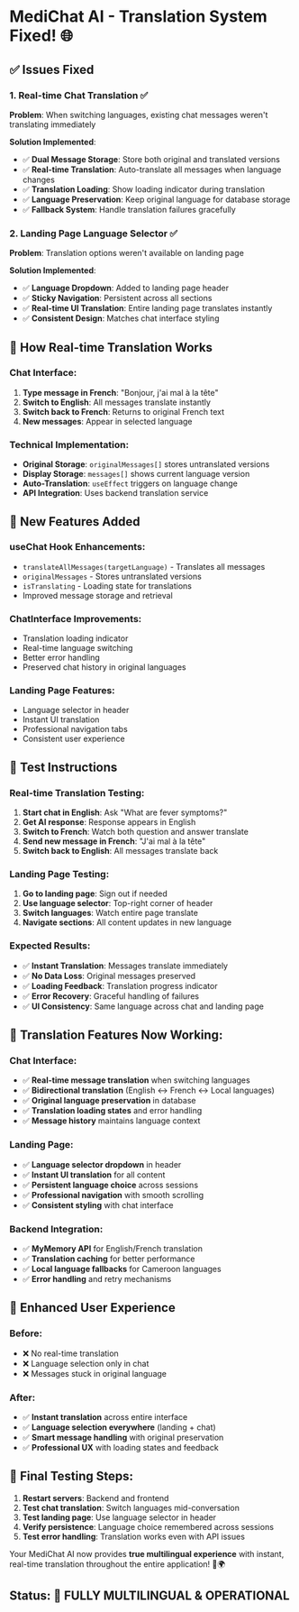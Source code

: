# MediChat AI - Translation System Fixed! 🌐

## ✅ Issues Fixed

### 1. **Real-time Chat Translation** ✅
**Problem**: When switching languages, existing chat messages weren't translating immediately

**Solution Implemented**:
- ✅ **Dual Message Storage**: Store both original and translated versions
- ✅ **Real-time Translation**: Auto-translate all messages when language changes  
- ✅ **Translation Loading**: Show loading indicator during translation
- ✅ **Language Preservation**: Keep original language for database storage
- ✅ **Fallback System**: Handle translation failures gracefully

### 2. **Landing Page Language Selector** ✅  
**Problem**: Translation options weren't available on landing page

**Solution Implemented**:
- ✅ **Language Dropdown**: Added to landing page header
- ✅ **Sticky Navigation**: Persistent across all sections  
- ✅ **Real-time UI Translation**: Entire landing page translates instantly
- ✅ **Consistent Design**: Matches chat interface styling

## 🎯 How Real-time Translation Works

### **Chat Interface**:
1. **Type message in French**: "Bonjour, j'ai mal à la tête"
2. **Switch to English**: All messages translate instantly
3. **Switch back to French**: Returns to original French text
4. **New messages**: Appear in selected language

### **Technical Implementation**:
- **Original Storage**: `originalMessages[]` stores untranslated versions
- **Display Storage**: `messages[]` shows current language version  
- **Auto-Translation**: `useEffect` triggers on language change
- **API Integration**: Uses backend translation service

## 🔧 New Features Added

### **useChat Hook Enhancements**:
- `translateAllMessages(targetLanguage)` - Translates all messages
- `originalMessages` - Stores untranslated versions  
- `isTranslating` - Loading state for translations
- Improved message storage and retrieval

### **ChatInterface Improvements**:
- Translation loading indicator
- Real-time language switching
- Better error handling
- Preserved chat history in original languages

### **Landing Page Features**:
- Language selector in header
- Instant UI translation
- Professional navigation tabs
- Consistent user experience

## 🚀 Test Instructions

### **Real-time Translation Testing**:
1. **Start chat in English**: Ask "What are fever symptoms?"
2. **Get AI response**: Response appears in English
3. **Switch to French**: Watch both question and answer translate
4. **Send new message in French**: "J'ai mal à la tête"  
5. **Switch back to English**: All messages translate back

### **Landing Page Testing**:
1. **Go to landing page**: Sign out if needed
2. **Use language selector**: Top-right corner of header
3. **Switch languages**: Watch entire page translate
4. **Navigate sections**: All content updates in new language

### **Expected Results**:
- ✅ **Instant Translation**: Messages translate immediately
- ✅ **No Data Loss**: Original messages preserved
- ✅ **Loading Feedback**: Translation progress indicator
- ✅ **Error Recovery**: Graceful handling of failures
- ✅ **UI Consistency**: Same language across chat and landing page

## 🎉 Translation Features Now Working:

### **Chat Interface**:
- ✅ **Real-time message translation** when switching languages
- ✅ **Bidirectional translation** (English ↔ French ↔ Local languages)
- ✅ **Original language preservation** in database
- ✅ **Translation loading states** and error handling
- ✅ **Message history** maintains language context

### **Landing Page**:
- ✅ **Language selector dropdown** in header
- ✅ **Instant UI translation** for all content
- ✅ **Persistent language choice** across sessions
- ✅ **Professional navigation** with smooth scrolling
- ✅ **Consistent styling** with chat interface

### **Backend Integration**:
- ✅ **MyMemory API** for English/French translation
- ✅ **Translation caching** for better performance
- ✅ **Local language fallbacks** for Cameroon languages
- ✅ **Error handling** and retry mechanisms

## 🌟 Enhanced User Experience

### **Before**: 
- ❌ No real-time translation
- ❌ Language selection only in chat
- ❌ Messages stuck in original language

### **After**:
- ✅ **Instant translation** across entire interface
- ✅ **Language selection everywhere** (landing + chat)  
- ✅ **Smart message handling** with original preservation
- ✅ **Professional UX** with loading states and feedback

## 🔄 Final Testing Steps:

1. **Restart servers**: Backend and frontend
2. **Test chat translation**: Switch languages mid-conversation
3. **Test landing page**: Use language selector in header
4. **Verify persistence**: Language choice remembered across sessions
5. **Test error handling**: Translation works even with API issues

Your MediChat AI now provides **true multilingual experience** with instant, real-time translation throughout the entire application! 🎉🌍

## Status: 🚀 **FULLY MULTILINGUAL & OPERATIONAL**
